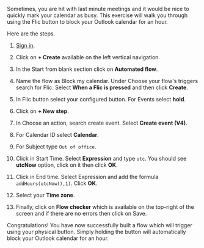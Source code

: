 Sometimes, you are hit with last minute meetings and it would be nice to
quickly mark your calendar as busy. This exercise will walk you through
using the Flic button to block your Outlook calendar for an hour.

Here are the steps.

1.  [Sign in](https://flow.microsoft.com/?azure-portal=true).

1.  Click on **+ Create** available on the left vertical navigation.

1.  In the Start from blank section click on **Automated flow**.

1.  Name the flow as Block my calendar. Under Choose your flow's triggers search for Flic. Select **When a Flic is pressed** and then click **Create**.

1.  In Flic button select your configured button. For Events select **hold**.

1.  Click on **+ New step**.

1.  In Choose an action, search create event. Select **Create event (V4)**.

1.  For Calendar ID select **Calendar**.

1.  For Subject type ```Out of office```.

1. Click in Start Time. Select **Expression** and type ```utc```. You should see **utcNow** option, click on it then click **OK**.

1. Click in End time. Select Expression and add the formula ```addHours(utcNow(),1)```.  Click **OK**.

1. Select your **Time zone**.

1. Finally, click on **Flow checker** which is available on the top-right of the screen and if there are no errors then click on Save.

Congratulations! You have now successfully built a flow which will trigger using your physical button. Simply holding the button will automatically block your Outlook calendar for an hour.
